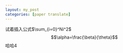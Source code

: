 ```yaml
---
layout: my_post
categories: [paper translate]
---
```



试着插入公式$\sum_{i=0}^Ni^2$
$$\alpha=\frac{\beta}{\theta}$$
哈哈4
